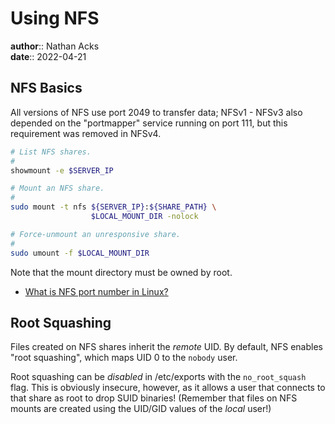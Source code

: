 # Using NFS

**author**:: Nathan Acks  
**date**:: 2022-04-21

## NFS Basics

All versions of NFS use port 2049 to transfer data; NFSv1 - NFSv3 also depended on the "portmapper" service running on port 111, but this requirement was removed in NFSv4.

```bash
# List NFS shares.
#
showmount -e $SERVER_IP

# Mount an NFS share.
#
sudo mount -t nfs ${SERVER_IP}:${SHARE_PATH} \
                  $LOCAL_MOUNT_DIR -nolock

# Force-unmount an unresponsive share.
#
sudo umount -f $LOCAL_MOUNT_DIR
```

Note that the mount directory must be owned by root.

* [What is NFS port number in Linux?](https://racinpaper.com/auto-racing/what-is-nfs-port-number-in-linux.html)

## Root Squashing

Files created on NFS shares inherit the *remote* UID. By default, NFS enables "root squashing", which maps UID 0 to the `nobody` user.

Root squashing can be *disabled* in /etc/exports with the `no_root_squash` flag. This is obviously insecure, however, as it allows a user that connects to that share as root to drop SUID binaries! (Remember that files on NFS mounts are created using the UID/GID values of the *local* user!)
